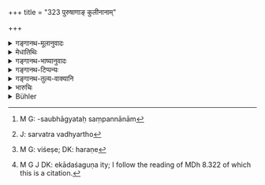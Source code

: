 +++
title = "323 पुरुषाणाङ् कुलीनानाम्"

+++

<details><summary>गङ्गानथ-मूलानुवादः</summary>

For stealing noble men, and specially women, and the precious gems, the thief deserves ‘immolation.’—(323)
</details>

<details><summary>मेधातिथिः</summary>

सत्कुले जाता विद्यादिगुणयोगिनः **कुलीनाः । नारीणां च विशेषतो** गुणरूपसौभाग्यसंपन्नानाम्[^७०] इत्य् अर्थः । **च**शब्दात् कुलीनानां इत्य् एव । परस्परापेक्षाणि नारीणां विशेषणानि । **मुख्यानि** उत्तमानि **रत्नानि** वज्रवैडूर्यमरकतप्रभृतीनि । अत्रापि सुवर्णशततुल्यानीत्य् अपेक्ष्यम् । अन्यथोत्तमत्वम् आपेक्षिकम् इति दण्डो न व्यवतिष्ठेत । **वधम् अर्हति** । अनुबन्धाद्यपेक्षया सर्वत्रार्हत्यर्थो[^७१] योजनीयः । अकुलीनानाम् अवशिष्टानाम् अमुख्यानां च "शेषे[^७२] त्व् एकादशगुणम्" (म्ध् ८.३२२) इत्य्[^७३] एव ॥ ८.३२३ ॥


[^७३]:
     M G J DK: ekādaśaguṇa ity; I follow the reading of MDh 8.322 of which this is a citation.


[^७२]:
     M G: viśeṣe; DK: haraṇe


[^७१]:
     J: sarvatra vadhyartho


[^७०]:
     M G: -saubhāgyataḥ saṃpannānām
</details>

<details><summary>गङ्गानथ-भाष्यानुवादः</summary>

‘*Noble*,’—born of good families and possessed of learning and other good qualities.

‘*Specially women*,’—snoh as are possessed of good qualities, beauty and grace.

The particle ‘*ca*,’ ‘*and*,’ indicates that ‘*nobility*’ and the other qualifications are meant, as far as possible, to be applicable to both ‘men’ and ‘women.’

‘*Precious gems*,’—such as diamond, lapis-lazuli, emerald and so forth.

Here also it is to be understood that the articles stolen should he equivalent in value to ‘a hundred of gold’; otherwise, since the qualification ‘precious’ is a relative term, there would be no definiteness in the rule prescribing the punishment.

‘*Deserves immolation*’;—the exact meaning of ‘immolation’ is to be determined in all cases by the peculiarity of the circumstances of each individual case.

In the case of the stealing of men and women who are not ‘noble,’ or of gems that are not ‘precious,’—there shall be a fine eleven times the value of what is stolen.—(323)
</details>

<details><summary>गङ्गानथ-टिप्पन्यः</summary>

This verse is quoted in *Vivādaratnākara* (p. 317), which explains
‘*Kulīnānām*’ as ‘born of good families—and ‘*mukhyānām ratnānām*’ as
‘emerald and the like’,—again at p. 324.

It is quoted in *Mitākṣarā* (2.275), where *Bālambhaṭṭī* has the
following notes:—The reading of the third foot accepted by all is
‘*mukhyānāñcaiva ratnānām*’, and ‘*ratnānāñcaiva sarveṣām*’ is wrong
reading; the meaning is that ‘for stealing persons born of great
families, specially ladies of great families, and also of diamond,
sapphire and other valuable gems, the thief deserves the death-penalty’
in *Prāyaścittaviveka* (p. 344), which says that this clearly refers to
the enticing away of boys and girls of good families, and not of
slaves,—in *Vivādacintāmaṇi* (p. 134), which explains ‘*mukhya-ratna*’
as standing for the emerald and the rest;—and in *Vīramitrodaya*
(Vyavahāra, 152a).
</details>

<details><summary>गङ्गानथ-तुल्य-वाक्यानि</summary>

*Nārada* (Theft, 28).—‘he who steals a man shall have to pay the highest
fine; he who steals a woman shall be deprived of his entire wealth; and
he who steals a maiden shall suffer corporal punishment.’

*Bṛhaspati* (22. 27-28).—‘In the case of women, men, gold, gems, the
property of a deity or a Brāhmaṇa, silk and other precious things, the
fine shall be equal to the value of the article stolen; or double that
amount shall he inflicted as fine; or the thief shall be executed.’

Do. (22.18; Vivādaratnākara, p. 317)—‘Those who steal human beings
should be burnt by the slow fire of chaff.’

*Vyāsa* (Do.).—‘The stealer of women shall he burnt on an iron bed by
the slow fire of chaff; the stealer of man should have his hands and
feet cut off and then exposed on the road-crossing. He who steals a man
should he fined the highest amercement; he who steals a woman should
have his entire property confiscated; and he who steals a maiden shall
he put to death.’

*Śaṅkha-Likhita* (Do., p. 318).—‘For stealing a king’s son, the fine is
108 *kārṣāpaṇas*, or corporal punishment; half of that for stealing
persons of the royal family, or of men and women in general.’

*Arthaśāstra* (p. 101).—‘If one forcibly confines, or forcibly releases,
a man or woman, he shall be fined not less than 500 or more than 1,000
*Paṇas*, *i.e*., the highest amercement.’
</details>

<details><summary>भारुचिः</summary>

अत्र ह्रियमाणहर्तृजातिगुणापेक्षया विधिप्रपञ्चः कल्पनीयः॥ ८.३२२ ॥
</details>

<details><summary>Bühler</summary>

323	For stealing men of noble family and especially women and the most precious gems, (the offender) deserves corporal (or capital) punishment.
</details>

